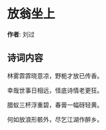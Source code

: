 # 放翁坐上

**作者**: 刘过

## 诗词内容

林雾霏霏晓意凉，野栀才放已传香。

幸哉世事日相远，怪底诗情老更狂。

腊蚁三杯浮重碧，春膏一幅砑轻黄。

何如放浪形骸外，尽乞江湖作醉乡。

